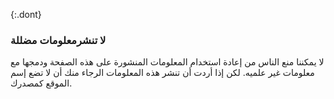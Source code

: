 {:.dont} 
 ### لا تنشرمعلومات مضللة 

 لا يمكننا منع الناس من إعادة استخدام المعلومات المنشورة على هذه الصفحة ودمجها مع معلومات غير علميه. لكن إذا أردت أن تنشر هذه المعلومات الرجاء منك أن لا تضع إسم الموقع كمصدرك.
